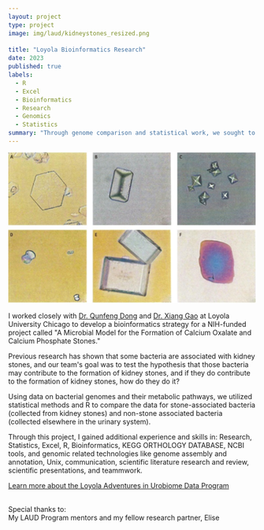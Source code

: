 ```yaml
---
layout: project
type: project
image: img/laud/kidneystones_resized.png

title: "Loyola Bioinformatics Research"
date: 2023
published: true
labels:
  - R
  - Excel
  - Bioinformatics
  - Research
  - Genomics
  - Statistics
summary: "Through genome comparison and statistical work, we sought to test the hypothesis that certain bacteria may contribute to the formation of kidney stones."
---
```


<img class="img-fluid" src="../img/laud/kidney_stones.png">

I worked closely with [Dr. Qunfeng Dong](https://ssom.luc.edu/indiri/people/faculty/qunfengdongphd/) and [Dr. Xiang Gao](https://ssom.luc.edu/medicine/faculty/profile/index.cfm?id=5146) at Loyola University Chicago to develop a bioinformatics strategy for a NIH-funded project called "A Microbial Model for the Formation of Calcium Oxalate and Calcium Phosphate Stones."

Previous research has shown that some bacteria are associated with kidney stones, and our team's goal was to test the hypothesis that those bacteria may contribute to the formation of kidney stones, and if they do contribute to the formation of kidney stones, how do they do it?

Using data on bacterial genomes and their metabolic pathways, we utilized statistical methods and R to compare the data for stone-associated bacteria (collected from kidney stones) and non-stone associated bacteria (collected elsewhere in the urinary system).

Through this project, I gained additional experience and skills in: Research, Statistics, Excel, R, Bioinformatics, KEGG ORTHOLOGY DATABASE, NCBI tools, and genomic related technologies like genome assembly and annotation, Unix, communication, scientific literature research and review, scientific presentations, and teammwork. <br>

[Learn more about the Loyola Adventures in Urobiome Data Program](https://ssom.luc.edu/luerec/administrative/laud/)<br><br>

Special thanks to:<br>
My LAUD Program mentors and my fellow research partner, Elise
